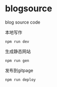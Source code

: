 # blogsource
blog source code

本地写作
```
npm run dev
```

生成静态网站
```
npm run gen
```

发布到gitpage
```
npm run deploy
```
